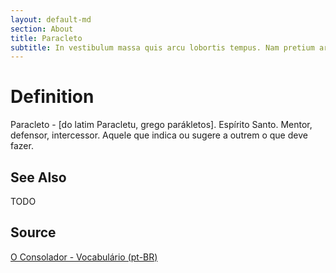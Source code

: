 ```yaml
---
layout: default-md
section: About
title: Paracleto
subtitle: In vestibulum massa quis arcu lobortis tempus. Nam pretium arcu in odio vulputate luctus.
---
```


# Definition
Paracleto - [do latim Paracletu, grego parákletos]. Espírito Santo. Mentor, defensor, intercessor. Aquele que indica ou sugere a outrem o que deve fazer. 

## See Also
TODO

## Source
[O Consolador - Vocabulário (pt-BR)](http://www.oconsolador.com.br/linkfixo/vocabulario/principal.html)
